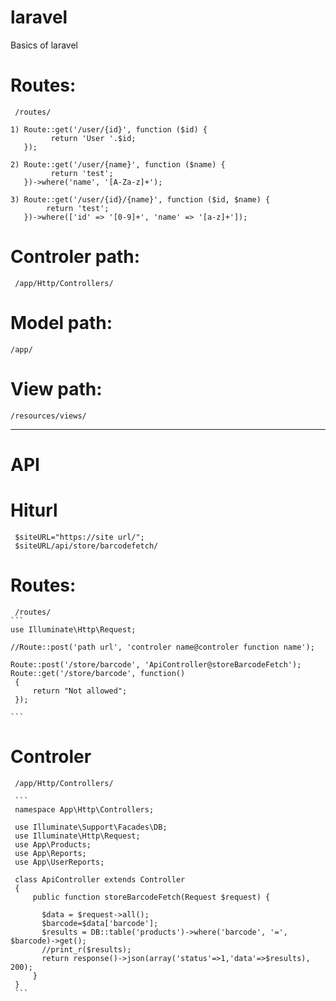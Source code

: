 # laravel
Basics of laravel 

# Routes:
     /routes/
```     
1) Route::get('/user/{id}', function ($id) {
         return 'User '.$id;
   });

2) Route::get('/user/{name}', function ($name) {
         return 'test';
   })->where('name', '[A-Za-z]+');

3) Route::get('/user/{id}/{name}', function ($id, $name) {
        return 'test';
   })->where(['id' => '[0-9]+', 'name' => '[a-z]+']);
```

# Controler path:
     /app/Http/Controllers/
    
# Model path: 
    /app/
    
# View path:     
    /resources/views/
-----------------------------------------------------------------
# API
# Hiturl
     $siteURL="https://site url/";
     $siteURL/api/store/barcodefetch/
# Routes:
     /routes/
    ```
    use Illuminate\Http\Request;
    
    //Route::post('path url', 'controler name@controler function name');
    
    Route::post('/store/barcode', 'ApiController@storeBarcodeFetch');
    Route::get('/store/barcode', function()
     {
         return "Not allowed";
     });
    
    ```
 # Controler
     /app/Http/Controllers/
     
     ```
     namespace App\Http\Controllers;

     use Illuminate\Support\Facades\DB;
     use Illuminate\Http\Request;
     use App\Products;
     use App\Reports;
     use App\UserReports;

     class ApiController extends Controller
     {
         public function storeBarcodeFetch(Request $request) {
         
           $data = $request->all();
           $barcode=$data['barcode'];
           $results = DB::table('products')->where('barcode', '=', $barcode)->get();
           //print_r($results);
           return response()->json(array('status'=>1,'data'=>$results), 200);
         }
     }
     ```
     
